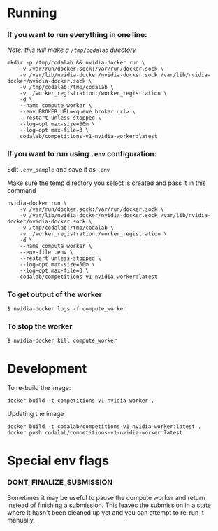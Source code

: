 Running
=======

### If you want to run everything in one line:

*Note: this will make a `/tmp/codalab` directory*

```
mkdir -p /tmp/codalab && nvidia-docker run \
    -v /var/run/docker.sock:/var/run/docker.sock \
    -v /var/lib/nvidia-docker/nvidia-docker.sock:/var/lib/nvidia-docker/nvidia-docker.sock \
    -v /tmp/codalab:/tmp/codalab \
    -v ./worker_registration:/worker_registration \
    -d \
    --name compute_worker \
    --env BROKER_URL=<queue broker url> \
    --restart unless-stopped \
    --log-opt max-size=50m \
    --log-opt max-file=3 \
    codalab/competitions-v1-nvidia-worker:latest
```


### If you want to run using `.env` configuration:

Edit `.env_sample` and save it as `.env`

Make sure the temp directory you select is created and pass it in this command

```
nvidia-docker run \
    -v /var/run/docker.sock:/var/run/docker.sock \
    -v /var/lib/nvidia-docker/nvidia-docker.sock:/var/lib/nvidia-docker/nvidia-docker.sock \
    -v /tmp/codalab:/tmp/codalab \
    -v ./worker_registration:/worker_registration \
    -d \
    --name compute_worker \
    --env-file .env \
    --restart unless-stopped \
    --log-opt max-size=50m \
    --log-opt max-file=3 \
    codalab/competitions-v1-nvidia-worker:latest
```

### To get output of the worker

```
$ nvidia-docker logs -f compute_worker
```

### To stop the worker

```
$ nvidia-docker kill compute_worker
```


Development
===========

To re-build the image:

```
docker build -t competitions-v1-nvidia-worker .
```

Updating the image

```
docker build -t codalab/competitions-v1-nvidia-worker:latest .
docker push codalab/competitions-v1-nvidia-worker:latest
```


Special env flags
=================


### DONT_FINALIZE_SUBMISSION

Sometimes it may be useful to pause the compute worker and return instead of finishing a submission. This leaves the
submission in a state where it hasn't been cleaned up yet and you can attempt to re-run it manually.


